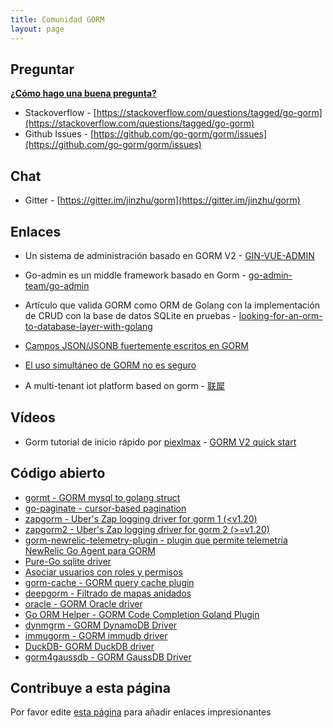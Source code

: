 ```yaml
---
title: Comunidad GORM
layout: page
---
```


## Preguntar

**[¿Cómo hago una buena pregunta?](https://stackoverflow.com/help/how-to-ask)**

* Stackoverflow - [https://stackoverflow.com/questions/tagged/go-gorm](https://stackoverflow.com/questions/tagged/go-gorm)
* Github Issues - [https://github.com/go-gorm/gorm/issues](https://github.com/go-gorm/gorm/issues)

## Chat

* Gitter - [https://gitter.im/jinzhu/gorm](https://gitter.im/jinzhu/gorm)

## Enlaces

* Un sistema de administración basado en GORM V2 - [GIN-VUE-ADMIN](https://github.com/flipped-aurora/gin-vue-admin)

* Go-admin es un middle framework basado en Gorm - [go-admin-team/go-admin](https://github.com/go-admin-team/go-admin)

* Artículo que valida GORM como ORM de Golang con la implementación de CRUD con la base de datos SQLite en pruebas - [looking-for-an-orm-to-database-layer-with-golang](https://medium.com/@rafaelholanda90/continuing-looking-for-an-orm-to-database-layer-with-golang-7fee0316a989)

* [Campos JSON/JSONB fuertemente escritos en GORM](https://www.terminateandstayresident.com/2022-07-13/orm-json)

* [El uso simultáneo de GORM no es seguro](https://zhuanlan.zhihu.com/p/556065676)

* A multi-tenant iot platform based on gorm - [联犀](https://github.com/unitedrhino/things)

## Vídeos

* Gorm tutorial de inicio rápido por [piexlmax](https://github.com/piexlmax) - [GORM V2 quick start](https://www.bilibili.com/video/BV1E64y1472a#reply5032293079)

## Código abierto

* [gormt - GORM mysql to golang struct](https://github.com/xxjwxc/gormt)
* [go-paginate - cursor-based pagination](https://github.com/raphaelvigee/go-paginate)
* [zapgorm - Uber's Zap logging driver for gorm 1 (<v1.20)](https://github.com/moul/zapgorm)
* [zapgorm2 - Uber's Zap logging driver for gorm 2 (>=v1.20)](https://github.com/moul/zapgorm2)
* [gorm-newrelic-telemetry-plugin - plugin que permite telemetría NewRelic Go Agent para GORM](https://github.com/rafaelhl/gorm-newrelic-telemetry-plugin)
* [Pure-Go sqlite driver](https://github.com/glebarez/sqlite)
* [Asociar usuarios con roles y permisos](https://github.com/Permify/permify-gorm)
* [gorm-cache - GORM query cache plugin](https://github.com/liyuan1125/gorm-cache)
* [deepgorm - Filtrado de mapas anidados](https://github.com/survivorbat/gorm-deep-filtering)
* [oracle - GORM Oracle driver](https://github.com/CengSin/oracle)
* [Go ORM Helper - GORM Code Completion Goland Plugin](https://github.com/maiqingqiang/go-orm-helper)
* [dynmgrm - GORM DynamoDB Driver](https://github.com/miyamo2/dynmgrm)
* [immugorm - GORM immudb driver](https://github.com/codenotary/immugorm)
* [DuckDB- GORM DuckDB driver](https://github.com/alifiroozi80/duckdb)
* [gorm4gaussdb - GORM GaussDB Driver](https://github.com/okyer/gorm4gaussdb)

## <span id="contribute">Contribuye a esta página</span>

Por favor edite [esta página](https://github.com/go-gorm/gorm.io/edit/master/pages/community.md) para añadir enlaces impresionantes
